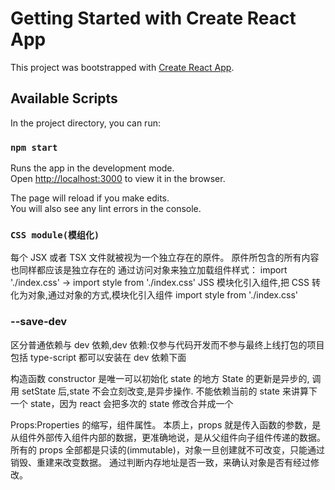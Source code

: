 # Getting Started with Create React App

This project was bootstrapped with [Create React App](https://github.com/facebook/create-react-app).

## Available Scripts

In the project directory, you can run:

### `npm start`

Runs the app in the development mode.\
Open [http://localhost:3000](http://localhost:3000) to view it in the browser.

The page will reload if you make edits.\
You will also see any lint errors in the console.

### `CSS module(模组化)`

每个 JSX 或者 TSX 文件就被视为一个独立存在的原件。
原件所包含的所有内容也同样都应该是独立存在的
通过访问对象来独立加载组件样式：
import './index.css' -> import style from './index.css'
JSS 模块化引入组件,把 CSS 转化为对象,通过对象的方式,模块化引入组件
import style from './index.css'

<div className={style.app}/>

### --save-dev

区分普通依赖与 dev 依赖,dev 依赖:仅参与代码开发而不参与最终上线打包的项目
包括 type-script 都可以安装在 dev 依赖下面

构造函数 constructor 是唯一可以初始化 state 的地方
State 的更新是异步的,
调用 setState 后,state 不会立刻改变,是异步操作.
不能依赖当前的 state 来讲算下一个 state，因为 react 会把多次的 state 修改合并成一个

Props:Properties 的缩写，组件属性。
本质上，props 就是传入函数的参数，是从组件外部传入组件内部的数据，更准确地说，是从父组件向子组件传递的数据。
所有的 props 全部都是只读的(immutable)，对象一旦创建就不可改变，只能通过销毁、重建来改变数据。
通过判断内存地址是否一致，来确认对象是否有经过修改。
